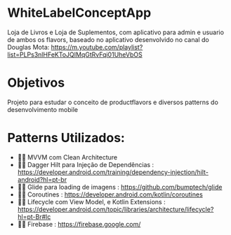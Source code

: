 # WhiteLabelConceptApp
Loja de Livros e Loja de Suplementos, com aplicativo para admin e usuario de ambos os flavors, baseado no aplicativo desenvolvido no canal do Douglas Mota: https://m.youtube.com/playlist?list=PLPs3nlHFeKToJQIMqGtRvFqi01UheVbOS 

# Objetivos
Projeto para estudar o conceito de productflavors e diversos patterns do desenvolvimento mobile


# Patterns Utilizados:
- 👨‍💻 MVVM com Clean Architecture
- 👨‍💻 Dagger Hilt para Injeção de Dependências : https://developer.android.com/training/dependency-injection/hilt-android?hl=pt-br
- 👨‍💻 Glide para loading de imagens : https://github.com/bumptech/glide
- 👨‍💻 Coroutines : https://developer.android.com/kotlin/coroutines
- 👨‍💻 Lifecycle com View Model, e Kotlin Extensions : https://developer.android.com/topic/libraries/architecture/lifecycle?hl=pt-Br#lc
- 👨‍💻 Firebase : https://firebase.google.com/
